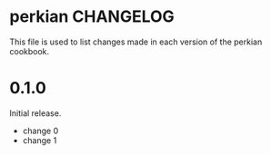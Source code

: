 # perkian CHANGELOG

This file is used to list changes made in each version of the perkian cookbook.

# 0.1.0

Initial release.

- change 0
- change 1

